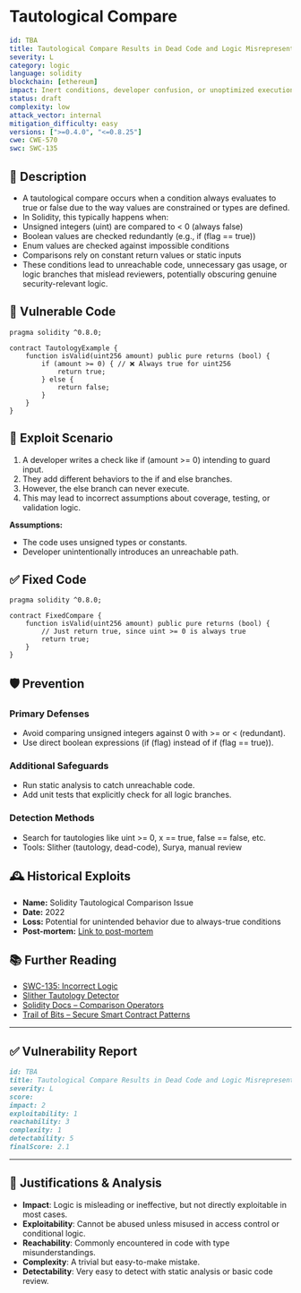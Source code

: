# Tautological Compare

```YAML
id: TBA
title: Tautological Compare Results in Dead Code and Logic Misrepresentation
severity: L
category: logic
language: solidity
blockchain: [ethereum]
impact: Inert conditions, developer confusion, or unoptimized execution
status: draft
complexity: low
attack_vector: internal
mitigation_difficulty: easy
versions: [">=0.4.0", "<=0.8.25"]
cwe: CWE-570
swc: SWC-135
```

## 📝 Description

- A tautological compare occurs when a condition always evaluates to true or false due to the way values are constrained or types are defined.
- In Solidity, this typically happens when:
- Unsigned integers (uint) are compared to < 0 (always false)
- Boolean values are checked redundantly (e.g., if (flag == true))
- Enum values are checked against impossible conditions
- Comparisons rely on constant return values or static inputs
- These conditions lead to unreachable code, unnecessary gas usage, or logic branches that mislead reviewers, potentially obscuring genuine security-relevant logic.

## 🚨 Vulnerable Code

```solidity
pragma solidity ^0.8.0;

contract TautologyExample {
    function isValid(uint256 amount) public pure returns (bool) {
        if (amount >= 0) { // ❌ Always true for uint256
            return true;
        } else {
            return false;
        }
    }
}
```

## 🧪 Exploit Scenario

1. A developer writes a check like if (amount >= 0) intending to guard input.
2. They add different behaviors to the if and else branches.
3. However, the else branch can never execute.
4. This may lead to incorrect assumptions about coverage, testing, or validation logic.

**Assumptions:**

- The code uses unsigned types or constants.
- Developer unintentionally introduces an unreachable path.

## ✅ Fixed Code

```solidity
pragma solidity ^0.8.0;

contract FixedCompare {
    function isValid(uint256 amount) public pure returns (bool) {
        // Just return true, since uint >= 0 is always true
        return true;
    }
}
```

## 🛡️ Prevention

### Primary Defenses

- Avoid comparing unsigned integers against 0 with >= or < (redundant).
- Use direct boolean expressions (if (flag) instead of if (flag == true)).

### Additional Safeguards

- Run static analysis to catch unreachable code.
- Add unit tests that explicitly check for all logic branches.

### Detection Methods

- Search for tautologies like uint >= 0, x == true, false == false, etc.
- Tools: Slither (tautology, dead-code), Surya, manual review

## 🕰️ Historical Exploits

- **Name:** Solidity Tautological Comparison Issue 
- **Date:** 2022 
- **Loss:** Potential for unintended behavior due to always-true conditions 
- **Post-mortem:** [Link to post-mortem](https://medium.com/@bartubozkurt35/smart-contract-vulnerabilities-2-de08d0ac73c2) 
  
## 📚 Further Reading

- [SWC-135: Incorrect Logic](https://swcregistry.io/docs/SWC-135/) 
- [Slither Tautology Detector](https://github.com/crytic/slither/wiki/Detector-Documentation#tautologies) 
- [Solidity Docs – Comparison Operators](https://docs.soliditylang.org/en/latest/control-structures.html#comparison-operators)
- [Trail of Bits – Secure Smart Contract Patterns](https://github.com/crytic/building-secure-contracts) 

---

## ✅ Vulnerability Report
```markdown
id: TBA
title: Tautological Compare Results in Dead Code and Logic Misrepresentation
severity: L
score:
impact: 2         
exploitability: 1 
reachability: 3  
complexity: 1     
detectability: 5  
finalScore: 2.1
```

---

## 📄 Justifications & Analysis

- **Impact**: Logic is misleading or ineffective, but not directly exploitable in most cases.
- **Exploitability**: Cannot be abused unless misused in access control or conditional logic.
- **Reachability**: Commonly encountered in code with type misunderstandings.
- **Complexity**: A trivial but easy-to-make mistake.
- **Detectability**: Very easy to detect with static analysis or basic code review.